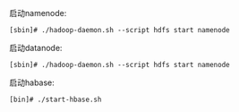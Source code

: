 启动namenode:
```
[sbin]# ./hadoop-daemon.sh --script hdfs start namenode
```

启动datanode:
```
[sbin]# ./hadoop-daemon.sh --script hdfs start namenode
```

启动habase:
```
[bin]# ./start-hbase.sh
```
